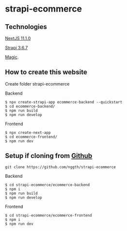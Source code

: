 # strapi-ecommerce

## Technologies
[NextJS 11.1.0](https://nextjs.org/)

[Strapi 3.6.7](https://strapi.io/)

[Magic](https://magic.link/).


## How to create this website
Create folder strapi-ecommerce

Backend
```
$ npx create-strapi-app ecommerce-backend --quickstart
$ cd ecommerce-backend/
$ npm run build
$ npm run develop
```

Frontend
```
$ npx create-next-app
$ cd ecommerce-frontend/
$ npm run dev
```
## Setup if cloning from [Github](https://github.com/nggth/strapi-ecommerce)
```
git clone https://github.com/nggth/strapi-ecommerce
```
Backend
```
$ cd strapi-ecommerce/ecommerce-backend
$ npm i
$ npm run build
$ npm run develop
```
Frontend
```
$ cd strapi-ecommerce/ecommerce-frontend
$ npm i
$ npm run dev
```
